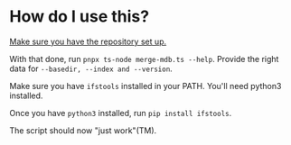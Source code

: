 # How do I use this?

[Make sure you have the repository set up.](https://docs.tachi.ac/contributing/setup/)

With that done, run `pnpx ts-node merge-mdb.ts --help`. Provide the right data for `--basedir, --index and --version`.

Make sure you have `ifstools` installed in your PATH. You'll need python3 installed.

Once you have `python3` installed, run `pip install ifstools`.

The script should now "just work"(TM).
